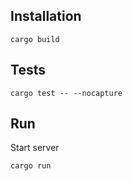 ## Installation

```
cargo build
```

## Tests

```
cargo test -- --nocapture
```

## Run

Start server
```
cargo run
```
